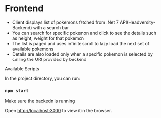 # Frontend

  - Client displays list of pokemons fetched from .Net 7 API(Headversity-Backend) with a search bar
  - You can search for specific pokemon and click to see the details such as height, weight for that pokemon
  - The list is paged and uses infinite scroll to lazy load the next set of available pokemons
  - Details are also loaded only when a specific pokemon is selected by calling the URI provided by backend


Available Scripts

In the project directory, you can run:

### `npm start`

Make sure the backedn is running

Open [http://localhost:3000](http://localhost:3000) to view it in the browser.

